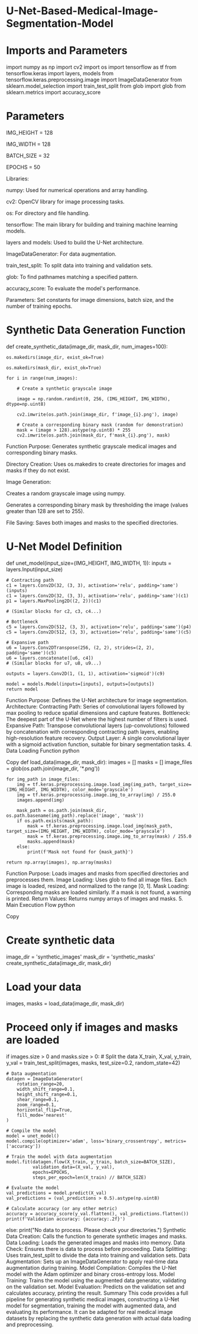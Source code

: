 # U-Net-Based-Medical-Image-Segmentation-Model

# Imports and Parameters

import numpy as np
import cv2
import os
import tensorflow as tf
from tensorflow.keras import layers, models
from tensorflow.keras.preprocessing.image import ImageDataGenerator
from sklearn.model_selection import train_test_split
from glob import glob
from sklearn.metrics import accuracy_score

# Parameters

IMG_HEIGHT = 128

IMG_WIDTH = 128

BATCH_SIZE = 32

EPOCHS = 50

Libraries:

numpy: Used for numerical operations and array handling.

cv2: OpenCV library for image processing tasks.

os: For directory and file handling.

tensorflow: The main library for building and training machine learning models.

layers and models: Used to build the U-Net architecture.

ImageDataGenerator: For data augmentation.

train_test_split: To split data into training and validation sets.

glob: To find pathnames matching a specified pattern.

accuracy_score: To evaluate the model's performance.

Parameters: Set constants for image dimensions, batch size, and the number of training epochs.

# Synthetic Data Generation Function

def create_synthetic_data(image_dir, mask_dir, num_images=100):
    
    os.makedirs(image_dir, exist_ok=True)
    
    os.makedirs(mask_dir, exist_ok=True)

    for i in range(num_images):
    
        # Create a synthetic grayscale image
        
        image = np.random.randint(0, 256, (IMG_HEIGHT, IMG_WIDTH), dtype=np.uint8)
        
        cv2.imwrite(os.path.join(image_dir, f'image_{i}.png'), image)

        # Create a corresponding binary mask (random for demonstration)
        mask = (image > 128).astype(np.uint8) * 255
        cv2.imwrite(os.path.join(mask_dir, f'mask_{i}.png'), mask)

Function Purpose: Generates synthetic grayscale medical images and corresponding binary masks.

Directory Creation: Uses os.makedirs to create directories for images and masks if they do not exist.

Image Generation:


Creates a random grayscale image using numpy.

Generates a corresponding binary mask by thresholding the image (values greater than 128 are set to 255).

File Saving: Saves both images and masks to the specified directories.

# U-Net Model Definition

def unet_model(input_size=(IMG_HEIGHT, IMG_WIDTH, 1)):
    inputs = layers.Input(input_size)

    # Contracting path
    c1 = layers.Conv2D(32, (3, 3), activation='relu', padding='same')(inputs)
    c1 = layers.Conv2D(32, (3, 3), activation='relu', padding='same')(c1)
    p1 = layers.MaxPooling2D((2, 2))(c1)

    # (Similar blocks for c2, c3, c4...)

    # Bottleneck
    c5 = layers.Conv2D(512, (3, 3), activation='relu', padding='same')(p4)
    c5 = layers.Conv2D(512, (3, 3), activation='relu', padding='same')(c5)

    # Expansive path
    u6 = layers.Conv2DTranspose(256, (2, 2), strides=(2, 2), padding='same')(c5)
    u6 = layers.concatenate([u6, c4])
    # (Similar blocks for u7, u8, u9...)

    outputs = layers.Conv2D(1, (1, 1), activation='sigmoid')(c9)

    model = models.Model(inputs=[inputs], outputs=[outputs])
    return model
Function Purpose: Defines the U-Net architecture for image segmentation.
Architecture:
Contracting Path: Series of convolutional layers followed by max pooling to reduce spatial dimensions and capture features.
Bottleneck: The deepest part of the U-Net where the highest number of filters is used.
Expansive Path: Transpose convolutional layers (up-convolutions) followed by concatenation with corresponding contracting path layers, enabling high-resolution feature recovery.
Output Layer: A single convolutional layer with a sigmoid activation function, suitable for binary segmentation tasks.
4. Data Loading Function
python

Copy
def load_data(image_dir, mask_dir):
    images = []
    masks = []
    image_files = glob(os.path.join(image_dir, '*.png'))

    for img_path in image_files:
        img = tf.keras.preprocessing.image.load_img(img_path, target_size=(IMG_HEIGHT, IMG_WIDTH), color_mode='grayscale')
        img = tf.keras.preprocessing.image.img_to_array(img) / 255.0
        images.append(img)

        mask_path = os.path.join(mask_dir, os.path.basename(img_path).replace('image', 'mask'))
        if os.path.exists(mask_path):
            mask = tf.keras.preprocessing.image.load_img(mask_path, target_size=(IMG_HEIGHT, IMG_WIDTH), color_mode='grayscale')
            mask = tf.keras.preprocessing.image.img_to_array(mask) / 255.0
            masks.append(mask)
        else:
            print(f'Mask not found for {mask_path}')

    return np.array(images), np.array(masks)
Function Purpose: Loads images and masks from specified directories and preprocesses them.
Image Loading:
Uses glob to find all image files.
Each image is loaded, resized, and normalized to the range [0, 1].
Mask Loading: Corresponding masks are loaded similarly. If a mask is not found, a warning is printed.
Return Values: Returns numpy arrays of images and masks.
5. Main Execution Flow
python

Copy
# Create synthetic data
image_dir = 'synthetic_images'
mask_dir = 'synthetic_masks'
create_synthetic_data(image_dir, mask_dir)

# Load your data
images, masks = load_data(image_dir, mask_dir)

# Proceed only if images and masks are loaded
if images.size > 0 and masks.size > 0:
    # Split the data
    X_train, X_val, y_train, y_val = train_test_split(images, masks, test_size=0.2, random_state=42)

    # Data augmentation
    datagen = ImageDataGenerator(
        rotation_range=20,
        width_shift_range=0.1,
        height_shift_range=0.1,
        shear_range=0.1,
        zoom_range=0.1,
        horizontal_flip=True,
        fill_mode='nearest'
    )

    # Compile the model
    model = unet_model()
    model.compile(optimizer='adam', loss='binary_crossentropy', metrics=['accuracy'])

    # Train the model with data augmentation
    model.fit(datagen.flow(X_train, y_train, batch_size=BATCH_SIZE),
              validation_data=(X_val, y_val),
              epochs=EPOCHS,
              steps_per_epoch=len(X_train) // BATCH_SIZE)

    # Evaluate the model
    val_predictions = model.predict(X_val)
    val_predictions = (val_predictions > 0.5).astype(np.uint8)

    # Calculate accuracy (or any other metric)
    accuracy = accuracy_score(y_val.flatten(), val_predictions.flatten())
    print(f'Validation accuracy: {accuracy:.2f}')
else:
    print("No data to process. Please check your directories.")
Synthetic Data Creation: Calls the function to generate synthetic images and masks.
Data Loading: Loads the generated images and masks into memory.
Data Check: Ensures there is data to process before proceeding.
Data Splitting: Uses train_test_split to divide the data into training and validation sets.
Data Augmentation: Sets up an ImageDataGenerator to apply real-time data augmentation during training.
Model Compilation: Compiles the U-Net model with the Adam optimizer and binary cross-entropy loss.
Model Training: Trains the model using the augmented data generator, validating on the validation set.
Model Evaluation: Predicts on the validation set and calculates accuracy, printing the result.
Summary
This code provides a full pipeline for generating synthetic medical images, constructing a U-Net model for segmentation, training the model with augmented data, and evaluating its performance. It can be adapted for real medical image datasets by replacing the synthetic data generation with actual data loading and preprocessing.

